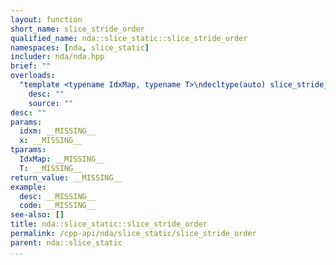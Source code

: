 ```yaml
---
layout: function
short_name: slice_stride_order
qualified_name: nda::slice_static::slice_stride_order
namespaces: [nda, slice_static]
includer: nda/nda.hpp
brief: ""
overloads:
  "template <typename IdxMap, typename T>\ndecltype(auto) slice_stride_order(const IdxMap & idxm, const T &... x)":
    desc: ""
    source: ""
desc: ""
params:
  idxm: __MISSING__
  x: __MISSING__
tparams:
  IdxMap: __MISSING__
  T: __MISSING__
return_value: __MISSING__
example:
  desc: __MISSING__
  code: __MISSING__
see-also: []
title: nda::slice_static::slice_stride_order
permalink: /cpp-api/nda/slice_static/slice_stride_order
parent: nda::slice_static
...
```


